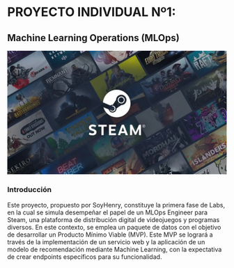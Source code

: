 # PROYECTO INDIVIDUAL Nº1:

## Machine Learning Operations (MLOps)

![Logo de Mi Proyecto](steam.1698425948.767.webp)

### Introducción

Este proyecto, propuesto por SoyHenry, constituye la primera fase de Labs, en la cual se simula desempeñar el papel de un MLOps Engineer para Steam, una plataforma de distribución digital de videojuegos y programas diversos. En este contexto, se emplea un paquete de datos con el objetivo de desarrollar un Producto Mínimo Viable (MVP). Este MVP se logrará a través de la implementación de un servicio web y la aplicación de un modelo de recomendación mediante Machine Learning, con la expectativa de crear endpoints específicos para su funcionalidad.

